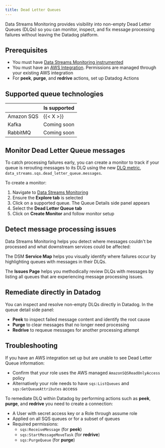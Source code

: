 ```yaml
---
title: Dead Letter Queues
---
```


Data Streams Monitoring provides visibility into non-empty Dead Letter Queues (DLQs) so you can monitor, inspect, and fix message processing failures without leaving the Datadog platform.

## Prerequisites
* You must have [Data Streams Monitoring instrumented][1]
* You must have an [AWS Integration][2]. Permissions are managed through your existing AWS integration
* For **peek**, **purge**, and **redrive** actions, set up Datadog Actions

## Supported queue technologies

|            | Is supported |
| ---------- | ------------ |
| Amazon SQS | {{< X >}}    |
| Kafka      | Coming soon  |
| RabbitMQ   | Coming soon  |

## Monitor Dead Letter Queue messages

To catch processing failures early, you can create a monitor to track if your queue is rerouting messages to its DLQ using the new [DLQ metric][3], `data_streams.sqs.dead_letter_queue.messages`.

To create a monitor:

1. Navigate to [Data Streams Monitoring][4]
2. Ensure the **Explore tab** is selected
3. Click on a supported queue. The Queue Details side panel appears
4. Select the **Dead Letter Queue tab**
5. Click on **Create Monitor** and follow monitor setup

## Detect message processing issues

Data Streams Monitoring helps you detect where messages couldn't be processed and what downstream services could be affected:

The DSM **Service Map** helps you visually identify where failures occur by highlighting queues with messages in their DLQs.

The **Issues Page** helps you methodically review DLQs with messages by listing all queues that are experiencing message processing issues.

## Remediate directly in Datadog

You can inspect and resolve non-empty DLQs directly in Datadog. In the queue detail side panel:
* **Peek** to inspect failed message content and identify the root cause
* **Purge** to clear messages that no longer need processing
* **Redrive** to requeue messages for another processing attempt

## Troubleshooting
If you have an AWS integration set up but are unable to see Dead Letter Queue information:
* Confirm that your role uses the AWS managed `AmazonSQSReadOnlyAccess` policy
* Alternatively your role needs to have `sqs:ListQueues` and `sqs:GetQueueAttributes` access

To remediate DLQ within Datadog by performing actions such as **peek**, **purge**, and **redrive** you need to create a connection:
* A User with secret access key or a Role through assume role
* Applied on all SQS queues or for a subset of queues
* Required permissions:
  * `sqs:ReceiveMessage` (for **peek**)
  * `sqs:StartMessageMoveTask` (for **redrive**)
  * `sqs:PurgeQueue` (for **purge**)


[1]: https://docs.datadoghq.com/data_streams/
[2]: https://docs.datadoghq.com/integrations/amazon-web-services/
[3]: https://docs.datadoghq.com/data_streams/metrics_and_tags/#data_streamssqsdead_letter_queuemessages
[4]: https://app.datadoghq.com/data-streams/
